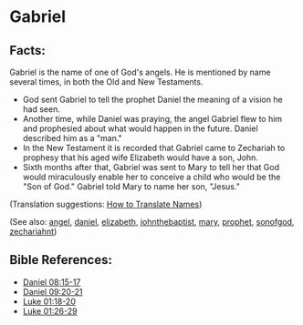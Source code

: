 # Gabriel #

## Facts: ##

Gabriel is the name of one of God's angels. He is mentioned by name several times, in both the Old and New Testaments.

 * God sent Gabriel to tell the prophet Daniel the meaning of a vision he had seen.
 * Another time, while Daniel was praying, the angel Gabriel flew to him and prophesied about what would happen in the future. Daniel described him as a "man."
 * In the New Testament it is recorded that Gabriel came to Zechariah to prophesy that his aged wife Elizabeth would have a son, John.
 * Sixth months after that, Gabriel was sent to Mary to tell her that God would miraculously enable her to conceive a child who would be the "Son of God." Gabriel told Mary to name her son, "Jesus."
	
(Translation suggestions: [How to Translate Names](https://git.door43.org/Door43/en-ta-translate-vol1/src/master/content/translate_names.md))

(See also: [angel](../kt/angel.md), [daniel](../other/daniel.md), [elizabeth](../other/elizabeth.md), [johnthebaptist](../other/johnthebaptist.md), [mary](../other/mary.md), [prophet](../kt/prophet.md), [sonofgod](../kt/sonofgod.md), [zechariahnt](../other/zechariahnt.md))

## Bible References: ##

* [Daniel 08:15-17](https://door43.org/en/bible/notes/dan/08/15)
* [Daniel 09:20-21](https://door43.org/en/bible/notes/dan/09/20)
* [Luke 01:18-20](https://door43.org/en/bible/notes/luk/01/18)
* [Luke 01:26-29](https://door43.org/en/bible/notes/luk/01/26)

